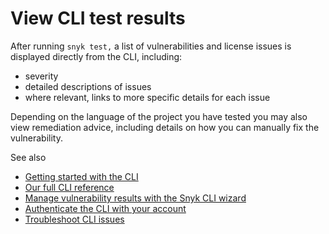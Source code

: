 # View CLI test results

After running `snyk test,` a list of vulnerabilities and license issues is displayed directly from the CLI, including:

* severity
* detailed descriptions of issues
* where relevant, links to more specific details for each issue

Depending on the language of the project you have tested you may also view remediation advice, including details on how you can manually fix the vulnerability.

See also

* [Getting started with the CLI](https://support.snyk.io/hc/articles/360003812458#UUID-19fc37f2-b686-11ed-b85c-4789e90c8dfc)
* [Our full CLI reference](https://support.snyk.io/hc/articles/360003812578#UUID-c88e66cf-431c-9ab1-d388-a8f82991c6e0)
* [Manage vulnerability results with the Snyk CLI wizard](https://support.snyk.io/hc/articles/360003851357#UUID-b401cc8a-a55a-2b74-d9e5-c92dd49ed58c)
* [Authenticate the CLI with your account](https://support.snyk.io/hc/articles/360004499218#UUID-1a9a711e-0e13-7e30-10ed-8eb8fa8fd57a)
* [Troubleshoot CLI issues](https://support.snyk.io/hc/articles/360003812618#UUID-aa10318d-3714-96cb-0134-0f05d965195a)

